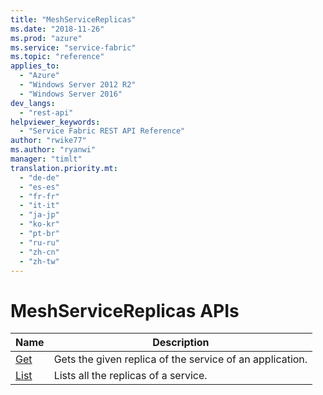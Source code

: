 ```yaml
---
title: "MeshServiceReplicas"
ms.date: "2018-11-26"
ms.prod: "azure"
ms.service: "service-fabric"
ms.topic: "reference"
applies_to: 
  - "Azure"
  - "Windows Server 2012 R2"
  - "Windows Server 2016"
dev_langs: 
  - "rest-api"
helpviewer_keywords: 
  - "Service Fabric REST API Reference"
author: "rwike77"
ms.author: "ryanwi"
manager: "timlt"
translation.priority.mt: 
  - "de-de"
  - "es-es"
  - "fr-fr"
  - "it-it"
  - "ja-jp"
  - "ko-kr"
  - "pt-br"
  - "ru-ru"
  - "zh-cn"
  - "zh-tw"
---
```

# MeshServiceReplicas APIs

| Name | Description |
| --- | --- |
| [Get](sfclient-api-meshservicereplica_get.md) | Gets the given replica of the service of an application.<br/> |
| [List](sfclient-api-meshservicereplica_list.md) | Lists all the replicas of a service.<br/> |

